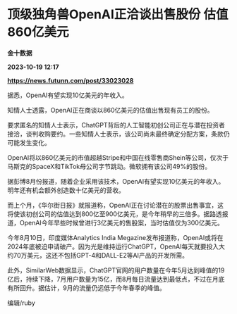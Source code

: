 # 顶级独角兽OpenAI正洽谈出售股份 估值860亿美元
**金十数据**

**2023-10-19 12:17**

**https://news.futunn.com/post/33023028**

据悉，OpenAI有望实现10亿美元的年收入。

知情人士透露，OpenAI正在商谈以860亿美元的估值出售现有员工的股份。

要求匿名的知情人士表示，ChatGPT背后的人工智能初创公司正在与潜在投资者接洽，谈判收购要约。一些知情人士表示，该公司尚未最终确定分配方案，条款仍可能发生变化。

OpenAI将以860亿美元的市值超越Stripe和中国在线零售商Shein等公司，仅次于马斯克的SpaceX和TikTok母公司字节跳动。微软拥有该公司49%的股份。

据彭博8月份报道，随着企业采用该技术，OpenAI有望实现10亿美元的年收入。明年还有机会额外创造数十亿美元的营收。

而上个月，《华尔街日报》就报道称，OpenAI正在讨论潜在的股票出售事宜，这将使该初创公司的估值达到800亿至900亿美元，是今年稍早的三倍多。据路透报道，OpenAI今年早些时候曾进行3亿美元的售股案，当时估值仅为300亿美元。

今年8月10日，印度媒体Analytics India Megazine发布报道称，OpenAI或将在2024年底被迫申请破产。因为光是维持运行ChatGPT，OpenAI每天就要投入大约70万美元，这还不包括GPT-4和DALL-E2等AI产品的开发所需。

此外，SimilarWeb数据显示，ChatGPT官网的用户数量在今年5月达到峰值的19亿后，持续下降，7月用户数量为15亿，而8月每日流量达到最低点，不过在月底有所回升。据估计，9月的流量仍远低于今年春季的峰值。

编辑/ruby